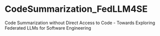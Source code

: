 # CodeSummarization_FedLLM4SE
Code Summarization without Direct Access to Code - Towards Exploring Federated LLMs for Software Engineering
